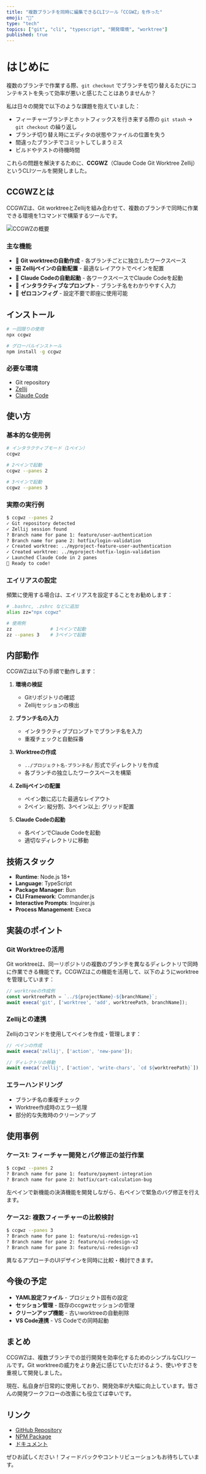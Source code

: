 ```yaml
---
title: "複数ブランチを同時に編集できるCLIツール「CCGWZ」を作った"
emoji: "🚀"
type: "tech"
topics: ["git", "cli", "typescript", "開発環境", "worktree"]
published: true
---
```


# はじめに

複数のブランチで作業する際、`git checkout` でブランチを切り替えるたびにコンテキストを失って効率が悪いと感じたことはありませんか？

私は日々の開発で以下のような課題を抱えていました：

- フィーチャーブランチとホットフィックスを行き来する際の `git stash` → `git checkout` の繰り返し
- ブランチ切り替え時にエディタの状態やファイルの位置を失う
- 間違ったブランチでコミットしてしまうミス
- ビルドやテストの待機時間

これらの問題を解決するために、**CCGWZ**（Claude Code Git Worktree Zellij）というCLIツールを開発しました。

## CCGWZとは

CCGWZは、Git worktreeとZellijを組み合わせて、複数のブランチで同時に作業できる環境を1コマンドで構築するツールです。

![CCGWZの概要](https://github.com/yuucu/ccgwz/raw/main/docs/assets/ccgwz-overview.png)

### 主な機能

- 🌿 **Git worktreeの自動作成** - 各ブランチごとに独立したワークスペース
- 🎛️ **Zellijペインの自動配置** - 最適なレイアウトでペインを配置
- 🤖 **Claude Codeの自動起動** - 各ワークスペースでClaude Codeを起動
- 💬 **インタラクティブなプロンプト** - ブランチ名をわかりやすく入力
- 🎯 **ゼロコンフィグ** - 設定不要で即座に使用可能

## インストール

```bash
# 一回限りの使用
npx ccgwz

# グローバルインストール
npm install -g ccgwz
```

### 必要な環境

- Git repository
- [Zellij](https://zellij.dev/) 
- [Claude Code](https://claude.ai/code)

## 使い方

### 基本的な使用例

```bash
# インタラクティブモード（1ペイン）
ccgwz

# 2ペインで起動
ccgwz --panes 2

# 3ペインで起動
ccgwz --panes 3
```

### 実際の実行例

```bash
$ ccgwz --panes 2
✓ Git repository detected
✓ Zellij session found
? Branch name for pane 1: feature/user-authentication
? Branch name for pane 2: hotfix/login-validation
✓ Created worktree: ../myproject-feature-user-authentication
✓ Created worktree: ../myproject-hotfix-login-validation
✓ Launched Claude Code in 2 panes
🎉 Ready to code!
```

### エイリアスの設定

頻繁に使用する場合は、エイリアスを設定することをお勧めします：

```bash
# .bashrc, .zshrc などに追加
alias zz="npx ccgwz"

# 使用例
zz              # 1ペインで起動
zz --panes 3    # 3ペインで起動
```

## 内部動作

CCGWZは以下の手順で動作します：

1. **環境の検証**
   - Gitリポジトリの確認
   - Zellijセッションの検出

2. **ブランチ名の入力**
   - インタラクティブプロンプトでブランチ名を入力
   - 重複チェックと自動採番

3. **Worktreeの作成**
   - `../プロジェクト名-ブランチ名/` 形式でディレクトリを作成
   - 各ブランチの独立したワークスペースを構築

4. **Zellijペインの配置**
   - ペイン数に応じた最適なレイアウト
   - 2ペイン: 縦分割、3ペイン以上: グリッド配置

5. **Claude Codeの起動**
   - 各ペインでClaude Codeを起動
   - 適切なディレクトリに移動

## 技術スタック

- **Runtime**: Node.js 18+
- **Language**: TypeScript
- **Package Manager**: Bun
- **CLI Framework**: Commander.js
- **Interactive Prompts**: Inquirer.js
- **Process Management**: Execa

## 実装のポイント

### Git Worktreeの活用

Git worktreeは、同一リポジトリの複数のブランチを異なるディレクトリで同時に作業できる機能です。CCGWZはこの機能を活用して、以下のようにworktreeを管理しています：

```typescript
// worktreeの作成例
const worktreePath = `../${projectName}-${branchName}`;
await execa('git', ['worktree', 'add', worktreePath, branchName]);
```

### Zellijとの連携

Zellijのコマンドを使用してペインを作成・管理します：

```typescript
// ペインの作成
await execa('zellij', ['action', 'new-pane']);

// ディレクトリの移動
await execa('zellij', ['action', 'write-chars', `cd ${worktreePath}`]);
```

### エラーハンドリング

- ブランチ名の重複チェック
- Worktree作成時のエラー処理
- 部分的な失敗時のクリーンアップ

## 使用事例

### ケース1: フィーチャー開発とバグ修正の並行作業

```bash
$ ccgwz --panes 2
? Branch name for pane 1: feature/payment-integration
? Branch name for pane 2: hotfix/cart-calculation-bug
```

左ペインで新機能の決済機能を開発しながら、右ペインで緊急のバグ修正を行えます。

### ケース2: 複数フィーチャーの比較検討

```bash
$ ccgwz --panes 3
? Branch name for pane 1: feature/ui-redesign-v1
? Branch name for pane 2: feature/ui-redesign-v2
? Branch name for pane 3: feature/ui-redesign-v3
```

異なるアプローチのUIデザインを同時に比較・検討できます。

## 今後の予定

- **YAML設定ファイル** - プロジェクト固有の設定
- **セッション管理** - 既存のccgwzセッションの管理
- **クリーンアップ機能** - 古いworktreeの自動削除
- **VS Code連携** - VS Codeでの同時起動

## まとめ

CCGWZは、複数ブランチでの並行開発を効率化するためのシンプルなCLIツールです。Git worktreeの威力をより身近に感じていただけるよう、使いやすさを重視して開発しました。

現在、私自身が日常的に使用しており、開発効率が大幅に向上しています。皆さんの開発ワークフローの改善にも役立てば幸いです。

## リンク

- [GitHub Repository](https://github.com/yuucu/ccgwz)
- [NPM Package](https://www.npmjs.com/package/ccgwz)
- [ドキュメント](https://github.com/yuucu/ccgwz/tree/main/docs)

ぜひお試しください！フィードバックやコントリビューションもお待ちしています。